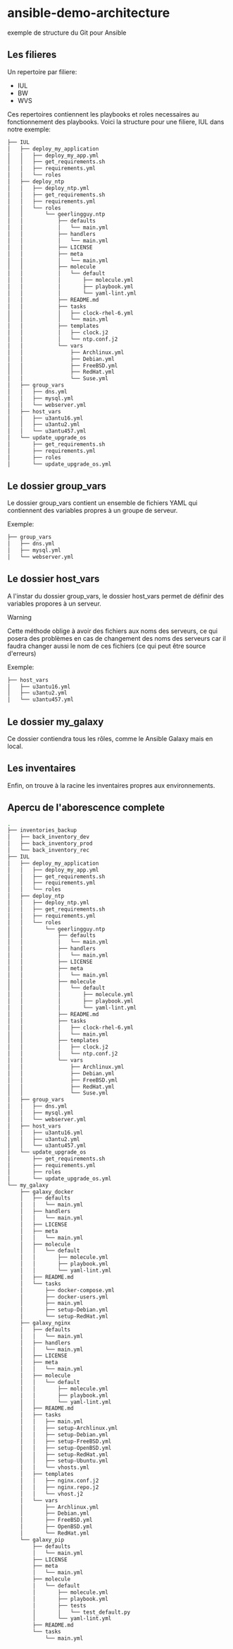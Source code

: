 # ansible-demo-architecture
exemple de structure du Git pour Ansible

## Les filieres

Un repertoire par filiere:
- IUL
- BW
- WVS

Ces repertoires contiennent les playbooks et roles necessaires au fonctionnement des playbooks.
Voici la structure pour une filiere, IUL dans notre exemple:
```bash
├── IUL
│   ├── deploy_my_application
│   │   ├── deploy_my_app.yml
│   │   ├── get_requirements.sh
│   │   ├── requirements.yml
│   │   └── roles
│   ├── deploy_ntp
│   │   ├── deploy_ntp.yml
│   │   ├── get_requirements.sh
│   │   ├── requirements.yml
│   │   └── roles
│   │       └── geerlingguy.ntp
│   │           ├── defaults
│   │           │   └── main.yml
│   │           ├── handlers
│   │           │   └── main.yml
│   │           ├── LICENSE
│   │           ├── meta
│   │           │   └── main.yml
│   │           ├── molecule
│   │           │   └── default
│   │           │       ├── molecule.yml
│   │           │       ├── playbook.yml
│   │           │       └── yaml-lint.yml
│   │           ├── README.md
│   │           ├── tasks
│   │           │   ├── clock-rhel-6.yml
│   │           │   └── main.yml
│   │           ├── templates
│   │           │   ├── clock.j2
│   │           │   └── ntp.conf.j2
│   │           └── vars
│   │               ├── Archlinux.yml
│   │               ├── Debian.yml
│   │               ├── FreeBSD.yml
│   │               ├── RedHat.yml
│   │               └── Suse.yml
│   ├── group_vars
│   │   ├── dns.yml
│   │   ├── mysql.yml
│   │   └── webserver.yml
│   ├── host_vars
│   │   ├── u3antu16.yml
│   │   ├── u3antu2.yml
│   │   └── u3antu457.yml
│   └── update_upgrade_os
│       ├── get_requirements.sh
│       ├── requirements.yml
│       ├── roles
│       └── update_upgrade_os.yml
```
## Le dossier group_vars

Le dossier group_vars contient un ensemble de fichiers YAML qui contiennent des variables propres à un groupe de serveur.

Exemple:

```bash
├── group_vars
│   ├── dns.yml
│   ├── mysql.yml
│   └── webserver.yml
```
## Le dossier host_vars

A l'instar du dossier group_vars, le dossier host_vars permet de définir des variables propores à un serveur.

> [!WARNING]
> Cette méthode oblige à avoir des fichiers aux noms des serveurs, ce qui posera des problèmes en cas de changement des noms des serveurs car il faudra changer aussi le nom de ces fichiers (ce qui peut être source d'erreurs)

Exemple:

```bash
├── host_vars
│   ├── u3antu16.yml
│   ├── u3antu2.yml
│   └── u3antu457.yml
```
## Le dossier my_galaxy

Ce dossier contiendra tous les rôles, comme le Ansible Galaxy mais en local. 

## Les inventaires

Enfin, on trouve à la racine les inventaires propres aux environnements.

## Apercu de l'aborescence complete
```bash
.
├── inventories_backup
│   ├── back_inventory_dev
│   ├── back_inventory_prod
│   └── back_inventory_rec
├── IUL
│   ├── deploy_my_application
│   │   ├── deploy_my_app.yml
│   │   ├── get_requirements.sh
│   │   ├── requirements.yml
│   │   └── roles
│   ├── deploy_ntp
│   │   ├── deploy_ntp.yml
│   │   ├── get_requirements.sh
│   │   ├── requirements.yml
│   │   └── roles
│   │       └── geerlingguy.ntp
│   │           ├── defaults
│   │           │   └── main.yml
│   │           ├── handlers
│   │           │   └── main.yml
│   │           ├── LICENSE
│   │           ├── meta
│   │           │   └── main.yml
│   │           ├── molecule
│   │           │   └── default
│   │           │       ├── molecule.yml
│   │           │       ├── playbook.yml
│   │           │       └── yaml-lint.yml
│   │           ├── README.md
│   │           ├── tasks
│   │           │   ├── clock-rhel-6.yml
│   │           │   └── main.yml
│   │           ├── templates
│   │           │   ├── clock.j2
│   │           │   └── ntp.conf.j2
│   │           └── vars
│   │               ├── Archlinux.yml
│   │               ├── Debian.yml
│   │               ├── FreeBSD.yml
│   │               ├── RedHat.yml
│   │               └── Suse.yml
│   ├── group_vars
│   │   ├── dns.yml
│   │   ├── mysql.yml
│   │   └── webserver.yml
│   ├── host_vars
│   │   ├── u3antu16.yml
│   │   ├── u3antu2.yml
│   │   └── u3antu457.yml
│   └── update_upgrade_os
│       ├── get_requirements.sh
│       ├── requirements.yml
│       ├── roles
│       └── update_upgrade_os.yml
└── my_galaxy
    ├── galaxy_docker
    │   ├── defaults
    │   │   └── main.yml
    │   ├── handlers
    │   │   └── main.yml
    │   ├── LICENSE
    │   ├── meta
    │   │   └── main.yml
    │   ├── molecule
    │   │   └── default
    │   │       ├── molecule.yml
    │   │       ├── playbook.yml
    │   │       └── yaml-lint.yml
    │   ├── README.md
    │   └── tasks
    │       ├── docker-compose.yml
    │       ├── docker-users.yml
    │       ├── main.yml
    │       ├── setup-Debian.yml
    │       └── setup-RedHat.yml
    ├── galaxy_nginx
    │   ├── defaults
    │   │   └── main.yml
    │   ├── handlers
    │   │   └── main.yml
    │   ├── LICENSE
    │   ├── meta
    │   │   └── main.yml
    │   ├── molecule
    │   │   └── default
    │   │       ├── molecule.yml
    │   │       ├── playbook.yml
    │   │       └── yaml-lint.yml
    │   ├── README.md
    │   ├── tasks
    │   │   ├── main.yml
    │   │   ├── setup-Archlinux.yml
    │   │   ├── setup-Debian.yml
    │   │   ├── setup-FreeBSD.yml
    │   │   ├── setup-OpenBSD.yml
    │   │   ├── setup-RedHat.yml
    │   │   ├── setup-Ubuntu.yml
    │   │   └── vhosts.yml
    │   ├── templates
    │   │   ├── nginx.conf.j2
    │   │   ├── nginx.repo.j2
    │   │   └── vhost.j2
    │   └── vars
    │       ├── Archlinux.yml
    │       ├── Debian.yml
    │       ├── FreeBSD.yml
    │       ├── OpenBSD.yml
    │       └── RedHat.yml
    └── galaxy_pip
        ├── defaults
        │   └── main.yml
        ├── LICENSE
        ├── meta
        │   └── main.yml
        ├── molecule
        │   └── default
        │       ├── molecule.yml
        │       ├── playbook.yml
        │       ├── tests
        │       │   └── test_default.py
        │       └── yaml-lint.yml
        ├── README.md
        └── tasks
            └── main.yml
```
